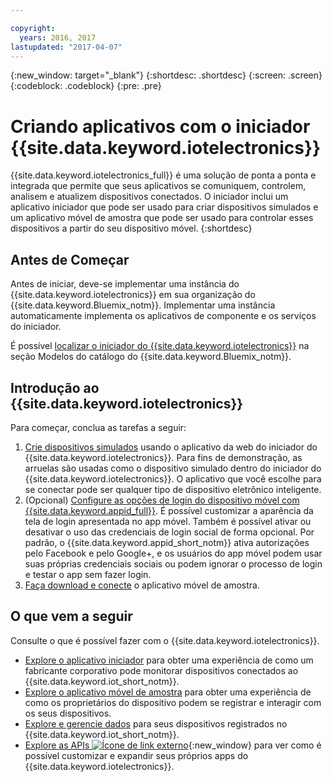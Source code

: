 ```yaml
---

copyright:
  years: 2016, 2017
lastupdated: "2017-04-07"
---
```


<!-- Common attributes used in the template are defined as follows: -->
{:new_window: target="\_blank"}
{:shortdesc: .shortdesc}
{:screen: .screen}
{:codeblock: .codeblock}
{:pre: .pre}

<!-- Note to writers - index.md and iot4egettingstarted.md are (almost) duplicates and a change to one should be made to both. index.md appears within the product app as the getting started page. iot4egettingstarted.md appears as the top level topic in the docs toc. -->

# Criando aplicativos com o iniciador {{site.data.keyword.iotelectronics}}

{{site.data.keyword.iotelectronics_full}} é uma solução de ponta a ponta e integrada que permite que seus aplicativos se comuniquem,
controlem, analisem e atualizem dispositivos conectados. O iniciador inclui um aplicativo iniciador que pode ser usado para criar dispositivos simulados e um aplicativo móvel de amostra que pode ser usado para
controlar esses dispositivos a partir do seu dispositivo móvel.
{:shortdesc}

## Antes de Começar

Antes de iniciar, deve-se implementar uma instância do {{site.data.keyword.iotelectronics}} em sua organização do {{site.data.keyword.Bluemix_notm}}. Implementar uma instância
automaticamente implementa os aplicativos de componente e os serviços do iniciador.

 É possível
[localizar
o iniciador do {{site.data.keyword.iotelectronics}}](https://console.{DomainName}/catalog/starters/iot-for-electronics-starter/) na
seção Modelos do catálogo do
{{site.data.keyword.Bluemix_notm}}.

## Introdução ao {{site.data.keyword.iotelectronics}}
Para começar, conclua as tarefas a seguir:

1. [Crie dispositivos simulados](iot4ecreatingappliances.html) usando o aplicativo da web do iniciador do {{site.data.keyword.iotelectronics}}. Para fins de demonstração, as arruelas são usadas como o dispositivo simulado dentro do iniciador do {{site.data.keyword.iotelectronics}}. O aplicativo que você escolhe para se conectar pode ser qualquer tipo de dispositivo eletrônico inteligente.
2. (Opcional) [Configure as opções de login do dispositivo móvel com {{site.data.keyword.appid_full}}](https://console.ng.bluemix.net/docs/services/appid/index.html). É possível customizar a aparência da tela de login apresentada no app móvel. Também é possível ativar ou desativar o uso das credenciais de login social de forma opcional. Por padrão, o {{site.data.keyword.appid_short_notm}} ativa autorizações pelo Facebook e pelo Google+, e os usuários do app móvel podem usar suas próprias credenciais sociais ou podem ignorar o processo de login e testar o app sem fazer login.
3. [Faça download e conecte](iotelectronics_config_mobile.html) o aplicativo móvel de amostra.


## O que vem a seguir
Consulte o que é possível fazer com o {{site.data.keyword.iotelectronics}}.

- [Explore o aplicativo iniciador](iot4ecreatingappliances.html) para obter uma experiência de como um fabricante corporativo pode monitorar dispositivos conectados ao
{{site.data.keyword.iot_short_notm}}.
- [Explore o aplicativo móvel de amostra](iotelectronics_config_mobile.html) para obter uma experiência de como os proprietários do dispositivo podem se registrar e interagir
com os seus dispositivos.
- [Explore e gerencie dados](iotelectronics_dashboard.html) para seus dispositivos registrados no {{site.data.keyword.iot_short_notm}}.
- [Explore as APIs ![Ícone de link externo](../../icons/launch-glyph.svg)](http://ibmiotforelectronics.mybluemix.net/public/iot4eregistrationapi.html){:new_window} para ver como é possível customizar e expandir seus próprios apps do {{site.data.keyword.iotelectronics}}.
